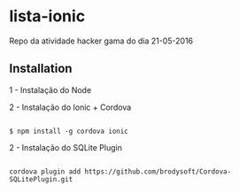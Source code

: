 ﻿# lista-ionic

Repo da atividade hacker gama do dia 21-05-2016



## Installation 



1 - Instalação do Node



2 - Instalação do Ionic + Cordova



```

$ npm install -g cordova ionic

```



2 - Instalação do SQLite Plugin


```

cordova plugin add https://github.com/brodysoft/Cordova-SQLitePlugin.git

```
